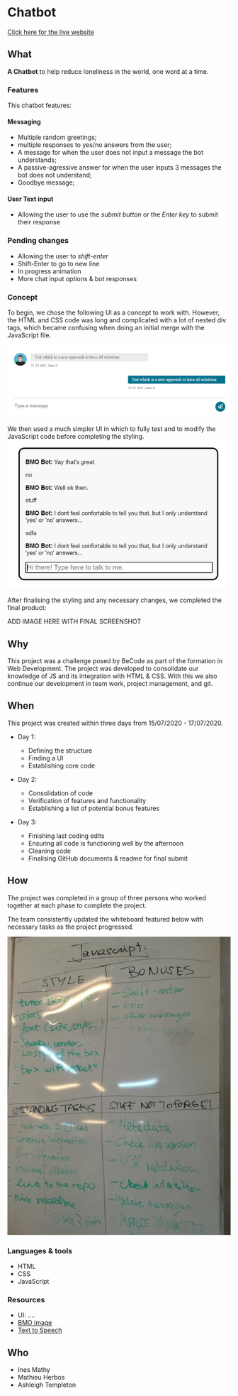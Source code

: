 # Chatbot

[Click here for the live website](https://ashleightempleton.github.io/Javascript/)

## What

__A Chatbot__ to help reduce loneliness in the world, one word at a time. 


### Features

This chatbot features: 

#### Messaging

* Multiple random greetings;
* multiple responses to yes/no answers from the user;
* A message for when the user does not input a message the bot understands;
* A passive-agressive answer for when the user inputs 3 messages the bot does not understand;
* Goodbye message;

#### User Text input 

* Allowing the user to use the *submit button* or the *Enter key* to submit their response

### Pending changes

* Allowing the user to *shift-enter* 
* Shift-Enter to go to new line
* In progress animation
* More chat input options & bot responses

### Concept

To begin, we chose the following UI as a concept to work with.
However, the HTML and CSS code was long and complicated with a lot of nested div tags, which became confusing when doing an initial merge with the JavaScript file.

![first concept](assets/images/first_concept.jpg)

We then used a much simpler UI in which to fully test and to modify the JavaScript code before completing the styling.
![second concept](assets/images/second_concept.jpg)

After finalising the styling and any necessary changes, we completed the final product:

ADD IMAGE HERE WITH FINAL SCREENSHOT

## Why

This project was a challenge posed by BeCode as part of the formation in Web Development. 
The project was developed to consolidate our knowledge of JS and its integration with HTML & CSS. 
With this we also continue our development in team work, project management, and git. 

## When

This project was created within three days from 15/07/2020 - 17/07/2020. 

* Day 1:
  * Defining the structure
  * Finding a UI
  * Establishing core code

* Day 2: 
  * Consolidation of code 
  * Verification of features and functionality
  * Establishing a list of potential bonus features 
 
* Day 3:
  * Finishing last coding edits
  * Ensuring all code is functioning well by the afternoon 
  * Cleaning code 
  * Finalising GitHub documents & readme for final submit

## How

The project was completed in a group of three persons who worked together at each phase to complete the project. 

The team consistently updated the whiteboard featured below with necessary tasks as the project progressed.

![whiteboard](assets/images/tasks.jpg)


### Languages & tools

* HTML
* CSS
* JavaScript

### Resources

* UI: ....
* [BMO image](https://www.pinterest.at/pin/103864335143891832/)
* [Text to Speech](http://eloquentjavascript.net/09_regexp.html)


## Who

* Ines Mathy
* Mathieu Herbos
* Ashleigh Templeton
